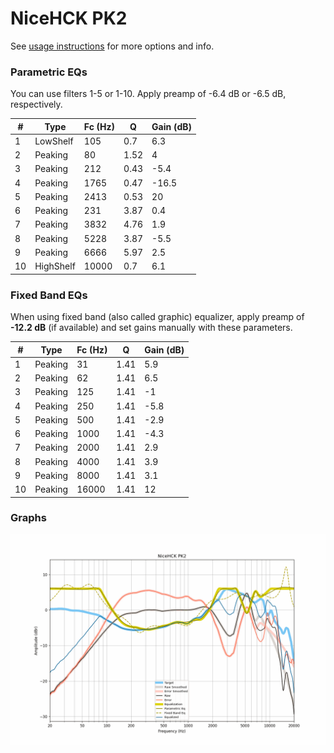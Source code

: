 # NiceHCK PK2
See [usage instructions](https://github.com/jaakkopasanen/AutoEq#usage) for more options and info.

### Parametric EQs
You can use filters 1-5 or 1-10. Apply preamp of -6.4 dB or -6.5 dB, respectively.

|   # | Type      |   Fc (Hz) |    Q |   Gain (dB) |
|-----|-----------|-----------|------|-------------|
|   1 | LowShelf  |       105 | 0.7  |         6.3 |
|   2 | Peaking   |        80 | 1.52 |         4   |
|   3 | Peaking   |       212 | 0.43 |        -5.4 |
|   4 | Peaking   |      1765 | 0.47 |       -16.5 |
|   5 | Peaking   |      2413 | 0.53 |        20   |
|   6 | Peaking   |       231 | 3.87 |         0.4 |
|   7 | Peaking   |      3832 | 4.76 |         1.9 |
|   8 | Peaking   |      5228 | 3.87 |        -5.5 |
|   9 | Peaking   |      6666 | 5.97 |         2.5 |
|  10 | HighShelf |     10000 | 0.7  |         6.1 |

### Fixed Band EQs
When using fixed band (also called graphic) equalizer, apply preamp of **-12.2 dB** (if available) and set gains manually with these parameters.

|   # | Type    |   Fc (Hz) |    Q |   Gain (dB) |
|-----|---------|-----------|------|-------------|
|   1 | Peaking |        31 | 1.41 |         5.9 |
|   2 | Peaking |        62 | 1.41 |         6.5 |
|   3 | Peaking |       125 | 1.41 |        -1   |
|   4 | Peaking |       250 | 1.41 |        -5.8 |
|   5 | Peaking |       500 | 1.41 |        -2.9 |
|   6 | Peaking |      1000 | 1.41 |        -4.3 |
|   7 | Peaking |      2000 | 1.41 |         2.9 |
|   8 | Peaking |      4000 | 1.41 |         3.9 |
|   9 | Peaking |      8000 | 1.41 |         3.1 |
|  10 | Peaking |     16000 | 1.41 |        12   |

### Graphs
![](./NiceHCK%20PK2.png)
